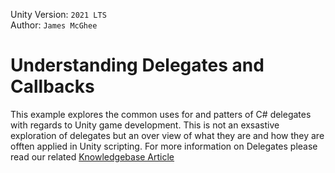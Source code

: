 Unity Version: `2021 LTS`  
Author: `James McGhee`  

# Understanding Delegates and Callbacks
This example explores the common uses for and patters of C# delegates with regards to Unity game development. This is not an exsastive exploration of delegates but an over view of what they are and how they are offten applied in Unity scripting. For more information on Delegates please read our related [Knowledgebase Article](https://kb.heathenengineering.com/company/concepts/callbacks)


